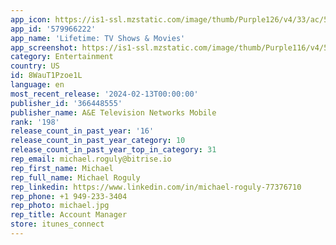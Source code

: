 ```yaml
---
app_icon: https://is1-ssl.mzstatic.com/image/thumb/Purple126/v4/33/ac/59/33ac59dd-70b7-764d-869d-c7496f26f266/AppIcon-0-0-1x_U007emarketing-0-7-0-85-220.png/1024x1024bb.png
app_id: '579966222'
app_name: 'Lifetime: TV Shows & Movies'
app_screenshot: https://is1-ssl.mzstatic.com/image/thumb/Purple116/v4/55/7e/78/557e78a1-96c9-3443-6f65-144c57d6ab61/cdd0bddd-1f69-45ef-8092-c118e2a85611_IMG_0672-2.png/1284x2778bb.png
category: Entertainment
country: US
id: 8WauT1Pzoe1L
language: en
most_recent_release: '2024-02-13T00:00:00'
publisher_id: '366448555'
publisher_name: A&E Television Networks Mobile
rank: '198'
release_count_in_past_year: '16'
release_count_in_past_year_category: 10
release_count_in_past_year_top_in_category: 31
rep_email: michael.roguly@bitrise.io
rep_first_name: Michael
rep_full_name: Michael Roguly
rep_linkedin: https://www.linkedin.com/in/michael-roguly-77376710
rep_phone: +1 949-233-3404
rep_photo: michael.jpg
rep_title: Account Manager
store: itunes_connect
---
```

